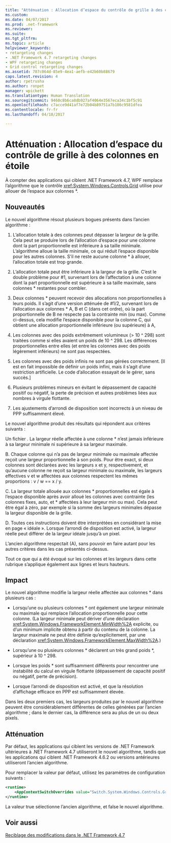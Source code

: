 ```yaml
---
title: "Atténuation : Allocation d’espace du contrôle de grille à des colonnes en étoile | Microsoft Docs"
ms.custom: 
ms.date: 04/07/2017
ms.prod: .net-framework
ms.reviewer: 
ms.suite: 
ms.tgt_pltfrm: 
ms.topic: article
helpviewer_keywords:
- retargeting changes
- .NET Framework 4.7 retargeting changes
- WPF retargeting changes
- Grid control retargeting changes
ms.assetid: 707c064d-85e9-4ea1-aefb-e42b60b88679
caps.latest.revision: 4
author: rpetrusha
ms.author: ronpet
manager: wpickett
ms.translationtype: Human Translation
ms.sourcegitcommit: 9460c8b6ca8db927af4064e3567eca34c1bf5c91
ms.openlocfilehash: c7acce9d41af7e72b04b89751a7b186c9581dfea
ms.contentlocale: fr-fr
ms.lasthandoff: 04/18/2017

---
```

# <a name="mitigation-grid-control39s-space-allocation-to-star-columns"></a>Atténuation : Allocation d’espace du contrôle de grille à des colonnes en étoile

À compter des applications qui ciblent .NET Framework 4.7, WPF remplace l’algorithme que le contrôle <xref:System.Windows.Controls.Grid> utilise pour allouer de l’espace aux colonnes \*. 

## <a name="whats-changed"></a>Nouveautés

Le nouvel algorithme résout plusieurs bogues présents dans l’ancien algorithme :

1. L’allocation totale à des colonnes peut dépasser la largeur de la grille. Cela peut se produire lors de l’allocation d’espace pour une colonne dont la part proportionnelle est inférieure à sa taille minimale. L’algorithme alloue la taille minimale, ce qui réduit l’espace disponible pour les autres colonnes. S’il ne reste aucune colonne \* à allouer, l’allocation totale est trop grande.

1. L’allocation totale peut être inférieure à la largeur de la grille. C’est le double problème pour #1, survenant lors de l’affectation à une colonne dont la part proportionnelle est supérieure à sa taille maximale, sans colonnes \* restantes pour combler.

1. Deux colonnes \* peuvent recevoir des allocations non proportionnelles à leurs poids. Il s’agit d’une version atténuée de #1/2, survenant lors de l’allocation aux colonnes * A, B et C (dans cet ordre), où la part proportionnelle de B ne respecte pas la contrainte min (ou max). Comme ci-dessus, cela modifie l’espace disponible pour la colonne C, qui obtient une allocation proportionnelle inférieure (ou supérieure) à A,

1. Les colonnes avec des poids extrêmement volumineux (> 10 ^ 298) sont traitées comme si elles avaient un poids de 10 ^ 298. Les différences proportionnelles entre elles (et entre les colonnes avec des poids légèrement inférieurs) ne sont pas respectées.

1. Les colonnes avec des poids infinis ne sont pas gérées correctement. [Il est en fait impossible de définir un poids infini, mais il s’agit d’une restriction artificielle. Le code d’allocation essayait de le gérer, sans succès.]

1. Plusieurs problèmes mineurs en évitant le dépassement de capacité positif ou négatif, la perte de précision et autres problèmes liées aux nombres à virgule flottante.

1. Les ajustements d’arrondi de disposition sont incorrects à un niveau de PPP suffisamment élevé.

Le nouvel algorithme produit des résultats qui répondent aux critères suivants :

Un fichier . La largeur réelle affectée à une colonne * n’est jamais inférieure à sa largeur minimale ni supérieure à sa largeur maximale.

B. Chaque colonne qui n’a pas de largeur minimale ou maximale affectée reçoit une largeur proportionnelle à son poids. Pour être exact, si deux colonnes sont déclarées avec les largeurs x et y, respectivement, et qu’aucune colonne ne reçoit sa largeur minimale ou maximale, les largeurs effectives v et w affectées aux colonnes respectent les mêmes proportions : v / w == x / y.

C. La largeur totale allouée aux colonnes \* proportionnelles est égale à l’espace disponible après avoir alloué les colonnes avec contrainte (les colonnes fixes, auto, et \* affectées à leur largeur min ou max). Cela peut être égal à zéro, par exemple si la somme des largeurs minimales dépasse la largeur disponible de la grille.

D. Toutes ces instructions doivent être interprétées en considérant la mise en page « idéale ». Lorsque l’arrondi de disposition est activé, la largeur réelle peut différer de la largeur idéale jusqu’à un pixel.

L’ancien algorithme respectait (A), sans pouvoir en faire autant pour les autres critères dans les cas présentés ci-dessus.

Tout ce que qui a été évoqué sur les colonnes et les largeurs dans cette rubrique s’applique également aux lignes et leurs hauteurs.

## <a name="impact"></a>Impact

Le nouvel algorithme modifie la largeur réelle affectée aux colonnes \* dans plusieurs cas :

- Lorsqu’une ou plusieurs colonnes \* ont également une largeur minimale ou maximale qui remplace l’allocation proportionnelle pour cette colonne. (La largeur minimale peut dériver d’une déclaration <xref:System.Windows.FrameworkElement.MinWidth%2A> explicite, ou d’un minimum implicite obtenu à partir du contenu de la colonne. La largeur maximale ne peut être définie qu’explicitement, par une déclaration <xref:System.Windows.FrameworkElement.MaxWidth%2A>.)

- Lorsqu’une ou plusieurs colonnes \* déclarent un très grand poids \*, supérieur à 10 ^ 298.

- Lorsque les poids \* sont suffisamment différents pour rencontrer une instabilité du calcul en virgule flottante (dépassement de capacité positif ou négatif, perte de précision).

- Lorsque l’arrondi de disposition est activé, et que la résolution d’affichage efficace en PPP est suffisamment élevée.

Dans les deux premiers cas, les largeurs produites par le nouvel algorithme peuvent être considérablement différentes de celles générées par l’ancien algorithme ; dans le dernier cas, la différence sera au plus de un ou deux pixels.

## <a name="mitigation"></a>Atténuation

Par défaut, les applications qui ciblent les versions de .NET Framework ultérieures à .NET Framework 4.7 utiliseront le nouvel algorithme, tandis que les applications qui ciblent .NET Framework 4.6.2 ou versions antérieures utiliseront l’ancien algorithme.

Pour remplacer la valeur par défaut, utilisez les paramètres de configuration suivants :

```xml
<runtime>
    <AppContextSwitchOverrides value="Switch.System.Windows.Controls.Grid.StarDefinitionsCanExceedAvailableSpace=true" /> 
</runtime>
```

La valeur true sélectionne l’ancien algorithme, et false le nouvel algorithme.

## <a name="see-also"></a>Voir aussi
[Reciblage des modifications dans le .NET Framework 4.7](../../../docs/framework/migration-guide/retargeting-changes-in-the-net-framework-4-7.md)


